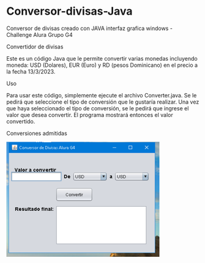 # Conversor-divisas-Java
Conversor de divisas creado con JAVA interfaz grafica windows - Challenge Alura Grupo G4 

Convertidor de divisas

Este es un código Java que le permite convertir varias monedas incluyendo moneda: USD (Dolares), EUR (Euro) y RD (pesos Dominicano) en el precio a la fecha
13/3/2023.

Uso

Para usar este código, simplemente ejecute el archivo Converter.java. Se le pedirá que seleccione el tipo de conversión que le gustaría realizar. Una vez que haya seleccionado el tipo de conversión, se le pedirá que ingrese el valor que desea convertir. El programa mostrará entonces el valor convertido.

Conversiones admitidas

<img src="https://raw.githubusercontent.com/KarlangaXZ/Conversor-divisas-Java/main/imgconversor.png" alt="Conversor" width="400" height="300">
